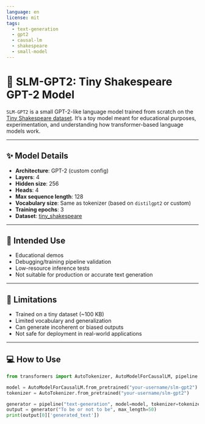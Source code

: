 ```yaml
---
language: en
license: mit
tags:
  - text-generation
  - gpt2
  - causal-lm
  - shakespeare
  - small-model
---
```


# 🧠 SLM-GPT2: Tiny Shakespeare GPT-2 Model

`SLM-GPT2` is a small GPT-2-like language model trained from scratch on the [Tiny Shakespeare dataset](https://huggingface.co/datasets/tiny_shakespeare). It’s a toy model meant for educational purposes, experimentation, and understanding how transformer-based language models work.

---

## ✨ Model Details

- **Architecture**: GPT-2 (custom config)
- **Layers**: 4
- **Hidden size**: 256
- **Heads**: 4
- **Max sequence length**: 128
- **Vocabulary size**: Same as tokenizer (based on `distilgpt2` or custom)
- **Training epochs**: 3
- **Dataset**: [tiny_shakespeare](https://huggingface.co/datasets/tiny_shakespeare)

---

## 🧪 Intended Use

- Educational demos
- Debugging/training pipeline validation
- Low-resource inference tests
- Not suitable for production or accurate text generation

---

## 🚫 Limitations

- Trained on a tiny dataset (~100 KB)
- Limited vocabulary and generalization
- Can generate incoherent or biased outputs
- Not safe for deployment in real-world applications

---

## 💻 How to Use

```python
from transformers import AutoTokenizer, AutoModelForCausalLM, pipeline

model = AutoModelForCausalLM.from_pretrained("your-username/slm-gpt2")
tokenizer = AutoTokenizer.from_pretrained("your-username/slm-gpt2")

generator = pipeline("text-generation", model=model, tokenizer=tokenizer)
output = generator("To be or not to be", max_length=50)
print(output[0]['generated_text'])